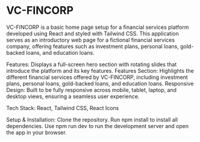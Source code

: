 # VC-FINCORP #

VC-FINCORP is a basic home page setup for a financial services platform developed using React and styled with Tailwind CSS. This application serves as an introductory web page for a fictional financial services company, offering features such as investment plans, personal loans, gold-backed loans, and education loans.

Features:
Displays a full-screen hero section with rotating slides that introduce the platform and its key features.
Features Section: Highlights the different financial services offered by VC-FINCORP, including investment plans, personal loans, gold-backed loans, and education loans.
Responsive Design: Built to be fully responsive across mobile, tablet, laptop, and desktop views, ensuring a seamless user experience.

Tech Stack:
React, Tailwind CSS, React Icons

Setup & Installation:
Clone the repository.
Run npm install to install all dependencies.
Use npm run dev to run the development server and open the app in your browser.
